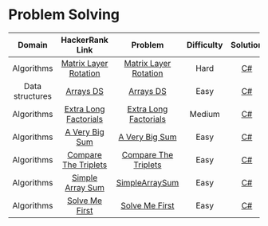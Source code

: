 # Problem Solving


|     Domain      |                                        HackerRank Link                                        |                                         Problem                                         | Difficulty |                                       Solution                                       |
|:---------------:|:---------------------------------------------------------------------------------------------:|:---------------------------------------------------------------------------------------:|:----------:|:------------------------------------------------------------------------------------:|
|   Algorithms    |  [Matrix Layer Rotation](https://www.hackerrank.com/challenges/matrix-rotation-algo/problem)  |  [Matrix Layer Rotation](./ProblemSolving/ProblemSolving.Hard.MatrixLayerRotation.pdf)  |    Hard    | [C#](../src/dotnet/HackerRankSolutions/Tasks/ProblemSolving/MatrixLayerRotation.cs)  |
| Data structures |             [Arrays DS](https://www.hackerrank.com/challenges/arrays-ds/problem)              |             [Arrays DS](./ProblemSolving/ProblemSolving.Easy.ArraysDs.pdf)              |    Easy    |       [C#](../src/dotnet/HackerRankSolutions/Tasks/ProblemSolving/ArraysDs.cs)       |
|   Algorithms    | [Extra Long Factorials](https://www.hackerrank.com/challenges/extra-long-factorials/problem)  | [Extra Long Factorials](./ProblemSolving/ProblemSolving.Medium.ExtraLongFactorials.pdf) |   Medium   | [C#](../src/dotnet/HackerRankSolutions/Tasks/ProblemSolving/ExtraLongFactorials.cs)  |
|   Algorithms    |        [A Very Big Sum](https://www.hackerrank.com/challenges/a-very-big-sum/problem)         |         [A Very Big Sum](./ProblemSolving/ProblemSolving.Easy.AVeryBigSum.pdf)          |    Easy    |     [C#](../src/dotnet/HackerRankSolutions/Tasks/ProblemSolving/AVeryBigSum.cs)      |
|   Algorithms    |  [Compare The Triplets](https://www.hackerrank.com/challenges/compare-the-triplets/problem)   |   [Compare The Triplets](./ProblemSolving/ProblemSolving.Easy.CompareTheTriplets.pdf)   |    Easy    |  [C#](../src/dotnet/HackerRankSolutions/Tasks/ProblemSolving/CompareTheTriplets.cs)  |
|   Algorithms    |      [Simple Array Sum](https://www.hackerrank.com/challenges/simple-array-sum/problem)       |        [SimpleArraySum](./ProblemSolving/ProblemSolving.Easy.SimpleArraySum.pdf)        |    Easy    |    [C#](../src/dotnet/HackerRankSolutions/Tasks/ProblemSolving/SimpleArraySum.cs)    |
|   Algorithms    |        [Solve Me First](https://www.hackerrank.com/challenges/solve-me-first/problem)         |         [Solve Me First](./ProblemSolving/ProblemSolving.Easy.SolveMeFirst.pdf)         |    Easy    |     [C#](../src/dotnet/HackerRankSolutions/Tasks/ProblemSolving/SolveMeFirst.cs)     |